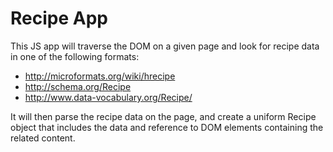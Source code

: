 # Recipe App

This JS app will traverse the DOM on a given page and look for recipe data in one of the following formats:

* http://microformats.org/wiki/hrecipe
* http://schema.org/Recipe
* http://www.data-vocabulary.org/Recipe/

It will then parse the recipe data on the page, and create a uniform Recipe object that includes the data and reference to DOM elements containing the related content.
